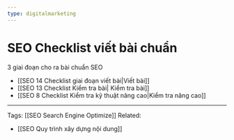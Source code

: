 ```yaml
---
type: digitalmarketing
---
```


# SEO Checklist viết bài chuẩn
3 giai đoạn cho ra bài chuẩn SEO
- [[SEO 14 Checklist giai đoạn viết bài|Viết bài]]
- [[SEO 13 Checklist Kiểm tra bài| Kiểm tra bài]]
- [[SEO 8 Checklist Kiểm tra kỹ thuật nâng cao|Kiểm tra nâng cao]]


---
Tags: [[SEO Search Engine Optimize]]
Related: 
- [[SEO Quy trình xây dựng nội dung]]